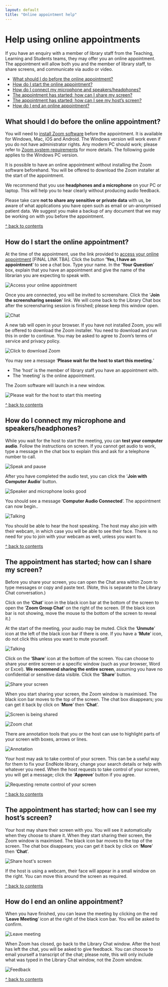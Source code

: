 ```yaml
---
layout: default
title: "Online appointment help"
---
```


# Help using online appointments

If you have an enquiry with a member of library staff from the Teaching, Learning and Students teams, 
they may offer you an online appointment. 
The appointment will allow both you and the member of library staff, to share screens, and communicate via audio or video.

* [What should I do before the online appointment?](#what-should-i-do-before-the-online-appointment)
* [How do I start the online appointment?](#how-do-i-start-the-online-appointment)
* [How do I connect my microphone and speakers/headphones?](#how-do-i-connect-my-microphone-and-speakersheadphones)
* [The appointment has started; how can I share my screen?](#the-appointment-has-started-how-can-i-share-my-screen)
* [The appointment has started; how can I see my host’s screen?](#the-appointment-has-started-how-can-i-see-my-hosts-screen)
* [How do I end an online appointment?](#how-do-i-end-an-online-appointment)




## What should I do before the online appointment?

You will need to [install Zoom software](https://zoom.us/support/download) before the appointment. 
It is available for Windows, Mac, iOS and Android. 
The Windows version will work even if you do not have administrator rights. 
Any modern PC should work; please refer to 
[Zoom system requirements](https://support.zoom.us/hc/en-us/articles/201362023-System-Requirements-for-PC-Mac-and-Linux) 
for more details. 
The following guide applies to the Windows PC version.

It is possible to have an online appointment without installing the Zoom software beforehand. 
You will be offered to download the Zoom installer at the start of the appointment.

We recommend that you use **headphones and a microphone** on your PC or laptop. 
This will help you to hear clearly without producing audio feedback.

Please take care **not to share any sensitive or private data** with us,
be aware of what applications you have open such as email or un-anonymised patient data. 
We suggest you make a backup of any document that we may be working on with you before the appointment.

[ ^ back to contents](#help-using-online-appointments)




## How do I start the online appointment?

At the time of the appointment, use the link provided to [access your online appointment](https://philreeddata.github.io/tls-chat/) \[FINAL LINK TBA\]. Click the button ‘**Yes, I have an appointment**’ to see a chat box. Type your name. In the ‘**Your Question**’ box, explain that you have an appointment and give the name of the librarian you are expecting to speak with.

![Access your online appointment](images/11-start.png)

Once you are connected, you will be invited to screenshare. Click the ‘**Join the screensharing session**’ link. We will come back to the Library Chat box after the screensharing session is finished; please keep this window open.

![Chat](images/12-chat.png)

A new tab will open in your browser. If you have not installed Zoom, you will be offered to download the Zoom installer. You need to download and run this in order to continue. You may be asked to agree to Zoom’s terms of service and privacy policy. 

![Click to download Zoom](images/13-click.png)

You may see a message ‘**Please wait for the host to start this meeting.**’ 

* The ‘host’ is the member of library staff you have an appointment with. 
* The ‘meeting’ is the online appointment.

The Zoom software will launch in a new window.

![Please wait for the host to start this meeting](images/14-wait.png)

[ ^ back to contents](#help-using-online-appointments)




## How do I connect my microphone and speakers/headphones?

While you wait for the host to start the meeting, you can **test your computer audio**. Follow the instructions on screen. If you cannot get audio to work, type a message in the chat box to explain this and ask for a telephone number to call.

![Speak and pause](images/21-speak.png) 

After you have completed the audio test, you can click the ‘**Join with Computer Audio**’ button.

![Speaker and microphone looks good](images/22-good.png)

You should see a message ‘**Computer Audio Connected**’. The appointment can now begin.. 

![Talking](images/23-talking.png)

You should be able to hear the host speaking. The host may also join with their webcam, in which case you will be able to see their face. There is no need for you to join with your webcam as well, unless you want to.

[ ^ back to contents](#help-using-online-appointments)




## The appointment has started; how can I share my screen?

Before you share your screen, you can open the Chat area within Zoom to type messages or copy and paste text. (Note, this is separate to the Library Chat conversation.) 

Click on the ‘**Chat**’ icon in the black icon bar at the bottom of the screen to open the ‘**Zoom Group Chat**’ on the right of the screen. (If the black icon bar is not showing, move the mouse to the bottom of the screen to reveal it.)

At the start of the meeting, your audio may be muted. Click the ‘**Unmute**’ icon at the left of the black icon bar if there is one. If you have a ‘**Mute**’ icon, do not click this unless you want to mute yourself.

![Talking](images/31-talking.png)

Click on the ‘**Share**’ icon at the bottom of the screen. You can choose to share your entire screen or a specific window (such as your browser, Word or Excel). **We recommend sharing the entire screen**, assuming you have no confidential or sensitive data visible. Click the ‘**Share**’ button.

![Share your screen](images/32-share.png)

When you start sharing your screen, the Zoom window is maximised. The black icon bar moves to the top of the screen. The chat box disappears; you can get it back by click on ‘**More**’ then ‘**Chat**’.

![Screen is being shared](images/33-excel.png)

![Zoom chat](images/34-chat.png)

There are annotation tools that you or the host can use to highlight parts of your screen with boxes, arrows or lines.

![Annotation](images/35-draw.png)

Your host may ask to take control of your screen. This can be a useful way for them to fix your EndNote library, change your search details or help with whatever you need. When the host requests to take control of your screen, you will get a message; click the ‘**Approve**’ button if you agree.

![Requesting remote control of your screen](images/36-request.png)

[ ^ back to contents](#help-using-online-appointments)



## The appointment has started; how can I see my host’s screen?

Your host may share their screen with you. You will see it automatically when they choose to share it.
When they start sharing their screen, the Zoom window is maximised. The black icon bar moves to the top of the screen. The chat box disappears; you can get it back by click on ‘**More**’ then ‘**Chat**’.

![Share host's screen](images/41-share.png)

If the host is using a webcam, their face will appear in a small window on the right. You can move this around the screen as required. 

[ ^ back to contents](#help-using-online-appointments)



## How do I end an online appointment?

When you have finished, you can leave the meeting by clicking on the red ‘**Leave Meeting**’ icon at the right of the black icon bar. You will be asked to confirm.

![Leave meeting](images/51-end.png)

When Zoom has closed, go back to the Library Chat window. After the host has left the chat, you will be asked to give feedback. You can choose to email yourself a transcript of the chat; please note, this will only include what was typed in the Library Chat window, not the Zoom window.

![Feedback](images/52-feedback.png)

[ ^ back to contents](#help-using-online-appointments)
